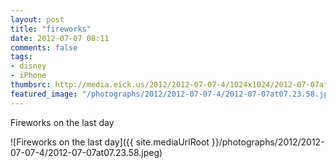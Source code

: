 ```yaml
---
layout: post
title: "fireworks"
date: 2012-07-07 08:11
comments: false
tags: 
- disney
- iPhone
thumbsrc: http://media.eick.us/2012/2012-07-07-4/1024x1024/2012-07-07at07.23.58.jpeg
featured_image: "/photographs/2012/2012-07-07-4/2012-07-07at07.23.58.jpeg"
---
```

Fireworks on the last day

![Fireworks on the last day]({{ site.mediaUrlRoot }}/photographs/2012/2012-07-07-4/2012-07-07at07.23.58.jpeg)

